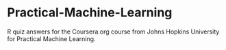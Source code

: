 Practical-Machine-Learning
==========================

R quiz answers for the Coursera.org course from Johns Hopkins University for Practical Machine Learning.
